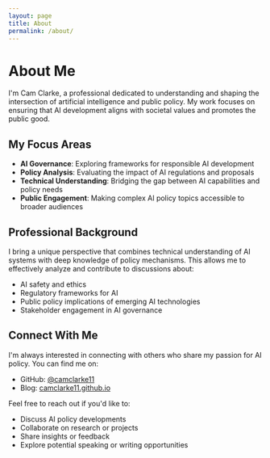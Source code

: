 ```yaml
---
layout: page
title: About
permalink: /about/
---
```


# About Me

I'm Cam Clarke, a professional dedicated to understanding and shaping the intersection of artificial intelligence and public policy. My work focuses on ensuring that AI development aligns with societal values and promotes the public good.

## My Focus Areas

- **AI Governance**: Exploring frameworks for responsible AI development
- **Policy Analysis**: Evaluating the impact of AI regulations and proposals
- **Technical Understanding**: Bridging the gap between AI capabilities and policy needs
- **Public Engagement**: Making complex AI policy topics accessible to broader audiences

## Professional Background

I bring a unique perspective that combines technical understanding of AI systems with deep knowledge of policy mechanisms. This allows me to effectively analyze and contribute to discussions about:

- AI safety and ethics
- Regulatory frameworks for AI
- Public policy implications of emerging AI technologies
- Stakeholder engagement in AI governance

## Connect With Me

I'm always interested in connecting with others who share my passion for AI policy. You can find me on:

- GitHub: [@camclarke11](https://github.com/camclarke11)
- Blog: [camclarke11.github.io](https://camclarke11.github.io)

Feel free to reach out if you'd like to:
- Discuss AI policy developments
- Collaborate on research or projects
- Share insights or feedback
- Explore potential speaking or writing opportunities 